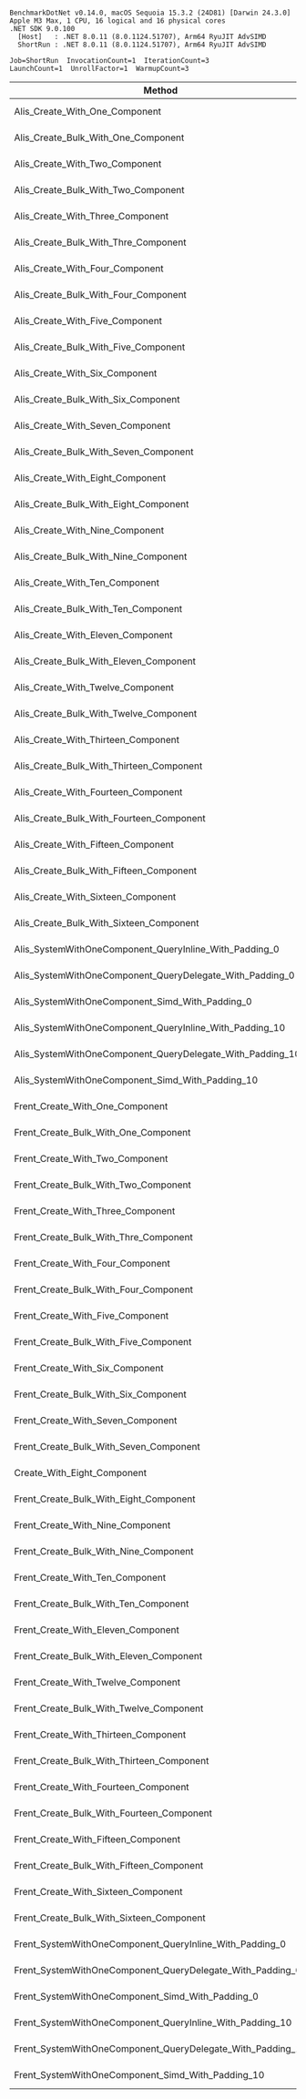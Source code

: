 ```

BenchmarkDotNet v0.14.0, macOS Sequoia 15.3.2 (24D81) [Darwin 24.3.0]
Apple M3 Max, 1 CPU, 16 logical and 16 physical cores
.NET SDK 9.0.100
  [Host]   : .NET 8.0.11 (8.0.1124.51707), Arm64 RyuJIT AdvSIMD
  ShortRun : .NET 8.0.11 (8.0.1124.51707), Arm64 RyuJIT AdvSIMD

Job=ShortRun  InvocationCount=1  IterationCount=3  
LaunchCount=1  UnrollFactor=1  WarmupCount=3  

```
| Method                                                     | EntityCount | Mean       | Error       | StdDev     | Allocated |
|----------------------------------------------------------- |------------ |-----------:|------------:|-----------:|----------:|
| Alis_Create_With_One_Component                             | 1000000     |  11.672 ms |   3.5565 ms |  0.1949 ms |   24.8 MB |
| Alis_Create_Bulk_With_One_Component                        | 1000000     |   4.854 ms |  13.0525 ms |  0.7154 ms |   24.8 MB |
| Alis_Create_With_Two_Component                             | 1000000     |  10.336 ms |   3.9868 ms |  0.2185 ms |   52.8 MB |
| Alis_Create_Bulk_With_Two_Component                        | 1000000     |   5.459 ms |   3.0028 ms |  0.1646 ms |  28.61 MB |
| Alis_Create_With_Three_Component                           | 1000000     |  14.945 ms |   2.6127 ms |  0.1432 ms |   60.8 MB |
| Alis_Create_Bulk_With_Thre_Component                       | 1000000     |   5.498 ms |   2.4681 ms |  0.1353 ms |  32.43 MB |
| Alis_Create_With_Four_Component                            | 1000000     |  25.364 ms |   1.7479 ms |  0.0958 ms |   68.8 MB |
| Alis_Create_Bulk_With_Four_Component                       | 1000000     |   6.506 ms |   2.7971 ms |  0.1533 ms |  36.24 MB |
| Alis_Create_With_Five_Component                            | 1000000     |  10.902 ms |   7.0960 ms |  0.3890 ms |   76.8 MB |
| Alis_Create_Bulk_With_Five_Component                       | 1000000     |   6.591 ms |   3.4104 ms |  0.1869 ms |  40.06 MB |
| Alis_Create_With_Six_Component                             | 1000000     |  12.224 ms |   4.2374 ms |  0.2323 ms |   84.8 MB |
| Alis_Create_Bulk_With_Six_Component                        | 1000000     |   7.249 ms |   4.3755 ms |  0.2398 ms |  43.87 MB |
| Alis_Create_With_Seven_Component                           | 1000000     |  13.611 ms |   7.9952 ms |  0.4382 ms |   92.8 MB |
| Alis_Create_Bulk_With_Seven_Component                      | 1000000     |   8.065 ms |   2.2590 ms |  0.1238 ms |  47.69 MB |
| Alis_Create_With_Eight_Component                           | 1000000     |  15.299 ms |   2.2327 ms |  0.1224 ms |  100.8 MB |
| Alis_Create_Bulk_With_Eight_Component                      | 1000000     |   8.697 ms |   4.3503 ms |  0.2385 ms |   51.5 MB |
| Alis_Create_With_Nine_Component                            | 1000000     |  16.966 ms |   9.0684 ms |  0.4971 ms |  108.8 MB |
| Alis_Create_Bulk_With_Nine_Component                       | 1000000     |   9.036 ms |   1.2952 ms |  0.0710 ms |  55.32 MB |
| Alis_Create_With_Ten_Component                             | 1000000     |  17.766 ms |  11.9742 ms |  0.6563 ms |  116.8 MB |
| Alis_Create_Bulk_With_Ten_Component                        | 1000000     |   9.601 ms |   3.7924 ms |  0.2079 ms |  59.13 MB |
| Alis_Create_With_Eleven_Component                          | 1000000     |  21.032 ms |   8.6481 ms |  0.4740 ms |  124.8 MB |
| Alis_Create_Bulk_With_Eleven_Component                     | 1000000     |  10.187 ms |   2.7452 ms |  0.1505 ms |  62.94 MB |
| Alis_Create_With_Twelve_Component                          | 1000000     |  22.394 ms |  25.5261 ms |  1.3992 ms |  132.8 MB |
| Alis_Create_Bulk_With_Twelve_Component                     | 1000000     |  11.072 ms |   1.4526 ms |  0.0796 ms |  66.76 MB |
| Alis_Create_With_Thirteen_Component                        | 1000000     |  25.952 ms |   9.3090 ms |  0.5103 ms |  140.8 MB |
| Alis_Create_Bulk_With_Thirteen_Component                   | 1000000     |  11.323 ms |   2.8729 ms |  0.1575 ms |  70.57 MB |
| Alis_Create_With_Fourteen_Component                        | 1000000     |  32.162 ms |  17.9724 ms |  0.9851 ms |  148.8 MB |
| Alis_Create_Bulk_With_Fourteen_Component                   | 1000000     |  12.674 ms |  13.2140 ms |  0.7243 ms |  74.39 MB |
| Alis_Create_With_Fifteen_Component                         | 1000000     |  36.313 ms |  43.9368 ms |  2.4083 ms | 156.81 MB |
| Alis_Create_Bulk_With_Fifteen_Component                    | 1000000     |  12.833 ms |   4.0176 ms |  0.2202 ms |   78.2 MB |
| Alis_Create_With_Sixteen_Component                         | 1000000     |  40.642 ms |  48.3763 ms |  2.6517 ms | 164.81 MB |
| Alis_Create_Bulk_With_Sixteen_Component                    | 1000000     |  13.476 ms |   3.9562 ms |  0.2169 ms |  82.02 MB |
| Alis_SystemWithOneComponent_QueryInline_With_Padding_0     | 1000000     |   9.285 ms |   2.9366 ms |  0.1610 ms |  51.99 MB |
| Alis_SystemWithOneComponent_QueryDelegate_With_Padding_0   | 1000000     |   8.749 ms |  10.4027 ms |  0.5702 ms |  51.99 MB |
| Alis_SystemWithOneComponent_Simd_With_Padding_0            | 1000000     |   8.216 ms |   6.5462 ms |  0.3588 ms |  51.99 MB |
| Alis_SystemWithOneComponent_QueryInline_With_Padding_10    | 1000000     | 105.768 ms |  24.1371 ms |  1.3230 ms | 723.99 MB |
| Alis_SystemWithOneComponent_QueryDelegate_With_Padding_10  | 1000000     |  99.163 ms |  27.1033 ms |  1.4856 ms | 723.99 MB |
| Alis_SystemWithOneComponent_Simd_With_Padding_10           | 1000000     |  95.969 ms |  29.8310 ms |  1.6351 ms | 723.99 MB |
| Frent_Create_With_One_Component                            | 1000000     |  14.736 ms |   4.5666 ms |  0.2503 ms |   24.8 MB |
| Frent_Create_Bulk_With_One_Component                       | 1000000     |   4.623 ms |   0.7241 ms |  0.0397 ms |   24.8 MB |
| Frent_Create_With_Two_Component                            | 1000000     |  20.346 ms |   4.2006 ms |  0.2302 ms |   52.8 MB |
| Frent_Create_Bulk_With_Two_Component                       | 1000000     |   5.222 ms |   2.9472 ms |  0.1615 ms |  28.61 MB |
| Frent_Create_With_Three_Component                          | 1000000     |  23.313 ms |   4.9047 ms |  0.2688 ms |   60.8 MB |
| Frent_Create_Bulk_With_Thre_Component                      | 1000000     |   5.626 ms |   2.6793 ms |  0.1469 ms |  32.43 MB |
| Frent_Create_With_Four_Component                           | 1000000     |  26.492 ms |   4.6764 ms |  0.2563 ms |   68.8 MB |
| Frent_Create_Bulk_With_Four_Component                      | 1000000     |   6.487 ms |   3.9914 ms |  0.2188 ms |  36.24 MB |
| Frent_Create_With_Five_Component                           | 1000000     |  16.727 ms |   6.9563 ms |  0.3813 ms |   76.8 MB |
| Frent_Create_Bulk_With_Five_Component                      | 1000000     |   6.878 ms |   1.2778 ms |  0.0700 ms |  40.06 MB |
| Frent_Create_With_Six_Component                            | 1000000     |  17.745 ms |  11.1743 ms |  0.6125 ms |   84.8 MB |
| Frent_Create_Bulk_With_Six_Component                       | 1000000     |   7.585 ms |   2.6212 ms |  0.1437 ms |  43.87 MB |
| Frent_Create_With_Seven_Component                          | 1000000     |  20.197 ms |  24.8079 ms |  1.3598 ms |   92.8 MB |
| Frent_Create_Bulk_With_Seven_Component                     | 1000000     |   8.364 ms |  10.2567 ms |  0.5622 ms |  47.69 MB |
| Create_With_Eight_Component                                | 1000000     |  22.550 ms |   7.8008 ms |  0.4276 ms |  100.8 MB |
| Frent_Create_Bulk_With_Eight_Component                     | 1000000     |   8.813 ms |   7.5841 ms |  0.4157 ms |   51.5 MB |
| Frent_Create_With_Nine_Component                           | 1000000     |  23.871 ms |   9.0383 ms |  0.4954 ms |  108.8 MB |
| Frent_Create_Bulk_With_Nine_Component                      | 1000000     |   9.297 ms |   1.9388 ms |  0.1063 ms |  55.32 MB |
| Frent_Create_With_Ten_Component                            | 1000000     |  24.141 ms |   7.1349 ms |  0.3911 ms |  116.8 MB |
| Frent_Create_Bulk_With_Ten_Component                       | 1000000     |   9.698 ms |   4.6959 ms |  0.2574 ms |  59.13 MB |
| Frent_Create_With_Eleven_Component                         | 1000000     |  18.244 ms |   4.9016 ms |  0.2687 ms |  124.8 MB |
| Frent_Create_Bulk_With_Eleven_Component                    | 1000000     |  10.998 ms |   6.8686 ms |  0.3765 ms |  62.94 MB |
| Frent_Create_With_Twelve_Component                         | 1000000     |  19.759 ms |  13.1142 ms |  0.7188 ms |  132.8 MB |
| Frent_Create_Bulk_With_Twelve_Component                    | 1000000     |  12.588 ms |  45.1775 ms |  2.4763 ms |  66.76 MB |
| Frent_Create_With_Thirteen_Component                       | 1000000     |  22.288 ms |   1.9558 ms |  0.1072 ms |  140.8 MB |
| Frent_Create_Bulk_With_Thirteen_Component                  | 1000000     |  11.698 ms |   6.4072 ms |  0.3512 ms |  70.57 MB |
| Frent_Create_With_Fourteen_Component                       | 1000000     |  25.959 ms |  36.7706 ms |  2.0155 ms |  148.8 MB |
| Frent_Create_Bulk_With_Fourteen_Component                  | 1000000     |  12.566 ms |   3.0566 ms |  0.1675 ms |  74.39 MB |
| Frent_Create_With_Fifteen_Component                        | 1000000     |  30.737 ms |  52.0637 ms |  2.8538 ms | 156.81 MB |
| Frent_Create_Bulk_With_Fifteen_Component                   | 1000000     |  13.059 ms |   5.1181 ms |  0.2805 ms |   78.2 MB |
| Frent_Create_With_Sixteen_Component                        | 1000000     |  33.636 ms |  76.6862 ms |  4.2034 ms | 164.81 MB |
| Frent_Create_Bulk_With_Sixteen_Component                   | 1000000     |  13.390 ms |   4.8167 ms |  0.2640 ms |  82.02 MB |
| Frent_SystemWithOneComponent_QueryInline_With_Padding_0    | 1000000     |  15.624 ms |   1.7193 ms |  0.0942 ms |  51.99 MB |
| Frent_SystemWithOneComponent_QueryDelegate_With_Padding_0  | 1000000     |  13.864 ms |   7.9898 ms |  0.4379 ms |  51.99 MB |
| Frent_SystemWithOneComponent_Simd_With_Padding_0           | 1000000     |   6.767 ms |   2.5556 ms |  0.1401 ms |  51.99 MB |
| Frent_SystemWithOneComponent_QueryInline_With_Padding_10   | 1000000     | 101.127 ms |  15.1367 ms |  0.8297 ms | 723.99 MB |
| Frent_SystemWithOneComponent_QueryDelegate_With_Padding_10 | 1000000     | 111.492 ms | 412.8996 ms | 22.6324 ms | 723.99 MB |
| Frent_SystemWithOneComponent_Simd_With_Padding_10          | 1000000     |  94.751 ms |  17.4382 ms |  0.9558 ms | 723.99 MB |
